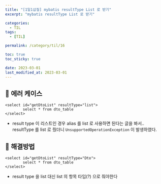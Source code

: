 ```yaml
---
title: "[1일1삽질] mybatis resultType List 로 받기"
excerpt: "mybatis resultType List 로 받기"

categories:
  - TIL
tags:
  - [TIL]

permalink: /category/til/16

toc: true
toc_sticky: true

date: 2023-03-01
last_modified_at: 2023-03-01
---
```

## 🦥 에러 케이스
```
<select id="getDtoList" resultType="list">
        select * from dto_table
</select>
```
- result type 이 리스트인 경우 alias 를 list 로 사용하면 된다는 글을 봐서.. resultType 를 list 로 줬더니 `UnsupportedOperationException` 이 발생하였다.

## 🦥 해결방법
```
<select id="getDtoList" resultType="Dto">
        select * from dto_table
</select>
```
- result type 을 list 대신 list 의 항목 타입(?) 으로 줘야한다
